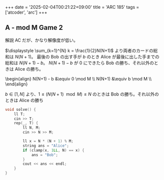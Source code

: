 +++
date = '2025-02-04T00:21:22+09:00'
title = 'ARC 185'
tags = ['atcoder', 'arc']
+++

## A - mod M Game 2

解説 AC だが、かなり解像度が低い。

$\displaystyle \sum_{k=1}^{N} k = \frac{1}{2}N(N+1)$ より両者のカードの総和は $N(N+1)$。
最後の Bob の出す手が $b$ のとき Alice が最後に出した手までの総和は $N(N+1) - b$。
$N(N+1) - b$ が $0$ にできたら Bob の勝ち、それ以外のときは Alice の勝ち。

\begin{align}
    N(N+1) - b &\equiv 0 \mod M \\\\
    N(N+1) &\equiv b \mod M \\\\
\end{align}

$b \in [1,N]$ より、$1 \leq (N(N+1) \mod M) \leq N$ のときは Bob の勝ち。それ以外のときは Alice の勝ち

```cpp
void solve() {
    ll T;
    cin >> T;
    rep(_, T) {
        ll N, M;
        cin >> N >> M;

        ll x = N * (N + 1) % M;
        string ans = "Alice";
        if (clamp(x, 1LL, N) == x) {
            ans = "Bob";
        }
        cout << ans << endl;
    }
}
```
